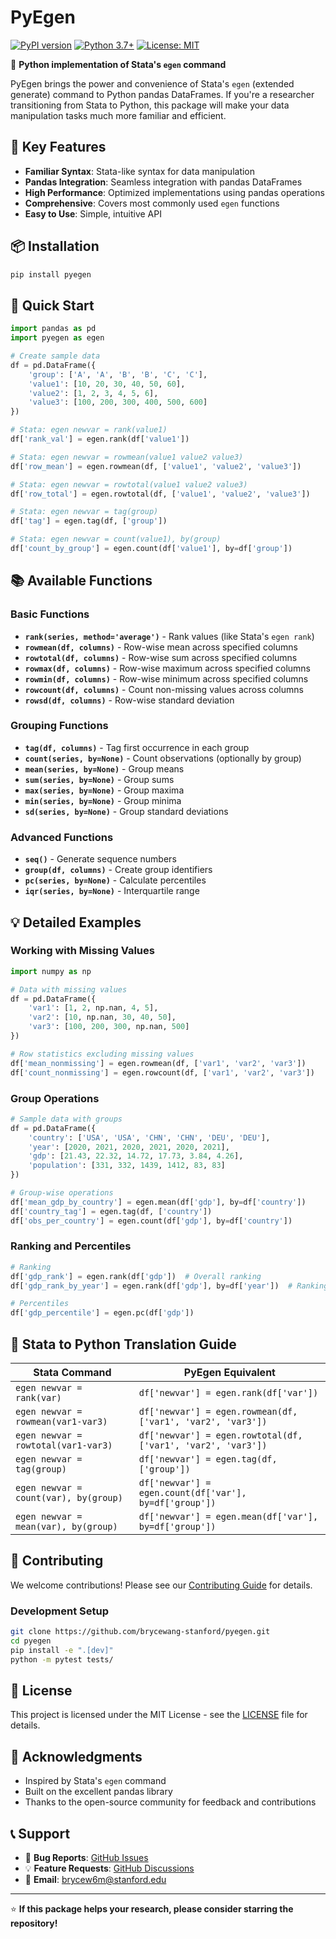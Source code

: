 # PyEgen

[![PyPI version](https://badge.fury.io/py/pyegen.svg)](https://badge.fury.io/py/pyegen)
[![Python 3.7+](https://img.shields.io/badge/python-3.7+-blue.svg)](https://www.python.org/downloads/)
[![License: MIT](https://img.shields.io/badge/License-MIT-yellow.svg)](https://opensource.org/licenses/MIT)

🐍 **Python implementation of Stata's `egen` command**

PyEgen brings the power and convenience of Stata's `egen` (extended generate) command to Python pandas DataFrames. If you're a researcher transitioning from Stata to Python, this package will make your data manipulation tasks much more familiar and efficient.

## 🚀 Key Features

- **Familiar Syntax**: Stata-like syntax for data manipulation
- **Pandas Integration**: Seamless integration with pandas DataFrames  
- **High Performance**: Optimized implementations using pandas operations
- **Comprehensive**: Covers most commonly used `egen` functions
- **Easy to Use**: Simple, intuitive API

## 📦 Installation

```bash
pip install pyegen
```

## 🎯 Quick Start

```python
import pandas as pd
import pyegen as egen

# Create sample data
df = pd.DataFrame({
    'group': ['A', 'A', 'B', 'B', 'C', 'C'],
    'value1': [10, 20, 30, 40, 50, 60],
    'value2': [1, 2, 3, 4, 5, 6],
    'value3': [100, 200, 300, 400, 500, 600]
})

# Stata: egen newvar = rank(value1)
df['rank_val'] = egen.rank(df['value1'])

# Stata: egen newvar = rowmean(value1 value2 value3)
df['row_mean'] = egen.rowmean(df, ['value1', 'value2', 'value3'])

# Stata: egen newvar = rowtotal(value1 value2 value3)
df['row_total'] = egen.rowtotal(df, ['value1', 'value2', 'value3'])

# Stata: egen newvar = tag(group)
df['tag'] = egen.tag(df, ['group'])

# Stata: egen newvar = count(value1), by(group)
df['count_by_group'] = egen.count(df['value1'], by=df['group'])
```

## 📚 Available Functions

### Basic Functions
- **`rank(series, method='average')`** - Rank values (like Stata's `egen rank`)
- **`rowmean(df, columns)`** - Row-wise mean across specified columns
- **`rowtotal(df, columns)`** - Row-wise sum across specified columns
- **`rowmax(df, columns)`** - Row-wise maximum across specified columns
- **`rowmin(df, columns)`** - Row-wise minimum across specified columns
- **`rowcount(df, columns)`** - Count non-missing values across columns
- **`rowsd(df, columns)`** - Row-wise standard deviation

### Grouping Functions
- **`tag(df, columns)`** - Tag first occurrence in each group
- **`count(series, by=None)`** - Count observations (optionally by group)
- **`mean(series, by=None)`** - Group means
- **`sum(series, by=None)`** - Group sums
- **`max(series, by=None)`** - Group maxima
- **`min(series, by=None)`** - Group minima
- **`sd(series, by=None)`** - Group standard deviations

### Advanced Functions
- **`seq()`** - Generate sequence numbers
- **`group(df, columns)`** - Create group identifiers
- **`pc(series, by=None)`** - Calculate percentiles
- **`iqr(series, by=None)`** - Interquartile range

## 💡 Detailed Examples

### Working with Missing Values
```python
import numpy as np

# Data with missing values
df = pd.DataFrame({
    'var1': [1, 2, np.nan, 4, 5],
    'var2': [10, np.nan, 30, 40, 50],
    'var3': [100, 200, 300, np.nan, 500]
})

# Row statistics excluding missing values
df['mean_nonmissing'] = egen.rowmean(df, ['var1', 'var2', 'var3'])
df['count_nonmissing'] = egen.rowcount(df, ['var1', 'var2', 'var3'])
```

### Group Operations
```python
# Sample data with groups
df = pd.DataFrame({
    'country': ['USA', 'USA', 'CHN', 'CHN', 'DEU', 'DEU'],
    'year': [2020, 2021, 2020, 2021, 2020, 2021],
    'gdp': [21.43, 22.32, 14.72, 17.73, 3.84, 4.26],
    'population': [331, 332, 1439, 1412, 83, 83]
})

# Group-wise operations
df['mean_gdp_by_country'] = egen.mean(df['gdp'], by=df['country'])
df['country_tag'] = egen.tag(df, ['country'])
df['obs_per_country'] = egen.count(df['gdp'], by=df['country'])
```

### Ranking and Percentiles
```python
# Ranking
df['gdp_rank'] = egen.rank(df['gdp'])  # Overall ranking
df['gdp_rank_by_year'] = egen.rank(df['gdp'], by=df['year'])  # Ranking within year

# Percentiles
df['gdp_percentile'] = egen.pc(df['gdp'])
```

## 🔄 Stata to Python Translation Guide

| Stata Command | PyEgen Equivalent |
|---------------|-------------------|
| `egen newvar = rank(var)` | `df['newvar'] = egen.rank(df['var'])` |
| `egen newvar = rowmean(var1-var3)` | `df['newvar'] = egen.rowmean(df, ['var1', 'var2', 'var3'])` |
| `egen newvar = rowtotal(var1-var3)` | `df['newvar'] = egen.rowtotal(df, ['var1', 'var2', 'var3'])` |
| `egen newvar = tag(group)` | `df['newvar'] = egen.tag(df, ['group'])` |
| `egen newvar = count(var), by(group)` | `df['newvar'] = egen.count(df['var'], by=df['group'])` |
| `egen newvar = mean(var), by(group)` | `df['newvar'] = egen.mean(df['var'], by=df['group'])` |

## 🤝 Contributing

We welcome contributions! Please see our [Contributing Guide](CONTRIBUTING.md) for details.

### Development Setup
```bash
git clone https://github.com/brycewang-stanford/pyegen.git
cd pyegen
pip install -e ".[dev]"
python -m pytest tests/
```

## 📄 License

This project is licensed under the MIT License - see the [LICENSE](LICENSE) file for details.

## 🙏 Acknowledgments

- Inspired by Stata's `egen` command
- Built on the excellent pandas library
- Thanks to the open-source community for feedback and contributions

## 📞 Support

- 🐛 **Bug Reports**: [GitHub Issues](https://github.com/brycewang-stanford/pyegen/issues)
- 💡 **Feature Requests**: [GitHub Discussions](https://github.com/brycewang-stanford/pyegen/discussions)
- 📧 **Email**: brycew6m@stanford.edu

---

⭐ **If this package helps your research, please consider starring the repository!**
